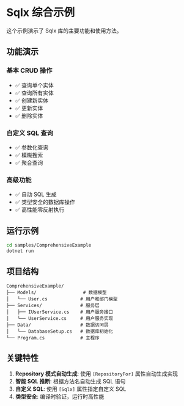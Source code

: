 # Sqlx 综合示例

这个示例演示了 Sqlx 库的主要功能和使用方法。

## 功能演示

### 基本 CRUD 操作
- ✅ 查询单个实体
- ✅ 查询所有实体  
- ✅ 创建新实体
- ✅ 更新实体
- ✅ 删除实体

### 自定义 SQL 查询
- ✅ 参数化查询
- ✅ 模糊搜索
- ✅ 聚合查询

### 高级功能
- ✅ 自动 SQL 生成
- ✅ 类型安全的数据库操作
- ✅ 高性能零反射执行

## 运行示例

```bash
cd samples/ComprehensiveExample
dotnet run
```

## 项目结构

```
ComprehensiveExample/
├── Models/                 # 数据模型
│   └── User.cs            # 用户和部门模型
├── Services/              # 服务层
│   ├── IUserService.cs    # 用户服务接口
│   └── UserService.cs     # 用户服务实现
├── Data/                  # 数据访问层
│   └── DatabaseSetup.cs   # 数据库初始化
└── Program.cs             # 主程序
```

## 关键特性

1. **Repository 模式自动生成**: 使用 `[RepositoryFor]` 属性自动生成实现
2. **智能 SQL 推断**: 根据方法名自动生成 SQL 语句
3. **自定义 SQL**: 使用 `[Sqlx]` 属性指定自定义 SQL
4. **类型安全**: 编译时验证，运行时高性能